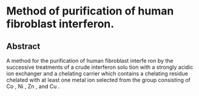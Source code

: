 # Method of purification of human fibroblast interferon.

## Abstract
A method for the purification of human fibroblast interfe ron by the successive treatments of a crude interferon solu tion with a strongly acidic ion exchanger and a chelating carrier which contains a chelating residue chelated with at least one metal ion selected from the group consisting of Co , Ni , Zn , and Cu .